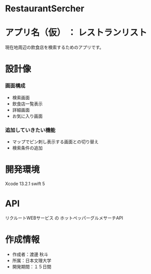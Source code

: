 # RestaurantSercher
# アプリ名（仮） ： レストランリスト

現在地周辺の飲食店を検索するためのアプリです。

# 設計像
### 画面構成
- 検索画面
- 飲食店一覧表示
- 詳細画面
- お気に入り画面

### 追加していきたい機能
- マップでピン刺し表示する画面との切り替え
- 検索条件の追加

# 開発環境
Xcode 13.2.1
swift 5

# API
リクルートWEBサービス の ホットペッパーグルメサーチAPI

# 作成情報
- 作成者：渡邊 秋斗
- 所属：日本文理大学
- 開発期間：１５日間
